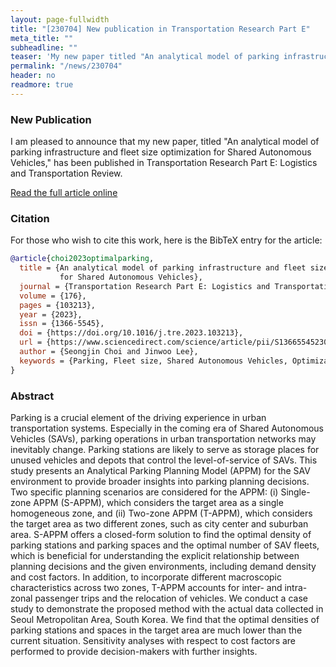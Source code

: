 ```yaml
---
layout: page-fullwidth
title: "[230704] New publication in Transportation Research Part E"
meta_title: ""
subheadline: ""
teaser: 'My new paper titled "An analytical model of parking infrastructure and fleet size optimization for Shared Autonomous Vehicles" has been published in Transportation Research Part E: Logistics and Transportation Review.'
permalink: "/news/230704"
header: no
readmore: true
---
```

### New Publication

I am pleased to announce that my new paper, titled "An analytical model of parking infrastructure and fleet size optimization for Shared Autonomous Vehicles," has been published in Transportation Research Part E: Logistics and Transportation Review.

[Read the full article online](https://authors.elsevier.com/sd/article/S1366-5545(23)00201-6)
### Citation
For those who wish to cite this work, here is the BibTeX entry for the article:
```bibtex
@article{choi2023optimalparking,
  title = {An analytical model of parking infrastructure and fleet size optimization 
           for Shared Autonomous Vehicles},
  journal = {Transportation Research Part E: Logistics and Transportation Review},
  volume = {176},
  pages = {103213},
  year = {2023},
  issn = {1366-5545},
  doi = {https://doi.org/10.1016/j.tre.2023.103213},
  url = {https://www.sciencedirect.com/science/article/pii/S1366554523002016},
  author = {Seongjin Choi and Jinwoo Lee},
  keywords = {Parking, Fleet size, Shared Autonomous Vehicles, Optimization, Planning, Relocation},
}
```

### Abstract
Parking is a crucial element of the driving experience in urban transportation systems. Especially in the coming era of Shared Autonomous Vehicles (SAVs), parking operations in urban transportation networks may inevitably change. Parking stations are likely to serve as storage places for unused vehicles and depots that control the level-of-service of SAVs. This study presents an Analytical Parking Planning Model (APPM) for the SAV environment to provide broader insights into parking planning decisions. Two specific planning scenarios are considered for the APPM: (i) Single-zone APPM (S-APPM), which considers the target area as a single homogeneous zone, and (ii) Two-zone APPM (T-APPM), which considers the target area as two different zones, such as city center and suburban area. S-APPM offers a closed-form solution to find the optimal density of parking stations and parking spaces and the optimal number of SAV fleets, which is beneficial for understanding the explicit relationship between planning decisions and the given environments, including demand density and cost factors. In addition, to incorporate different macroscopic characteristics across two zones, T-APPM accounts for inter- and intra-zonal passenger trips and the relocation of vehicles. We conduct a case study to demonstrate the proposed method with the actual data collected in Seoul Metropolitan Area, South Korea. We find that the optimal densities of parking stations and spaces in the target area are much lower than the current situation. Sensitivity analyses with respect to cost factors are performed to provide decision-makers with further insights.

